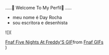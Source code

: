 .....💜 Welcome To My Perfil💜 .....

* meu nome é Day Rocha
* sou escritora e desenhista 

![](<div class="tenor-gif-embed" data-postid="15312347969620210451" data-share-method="host" data-aspect-ratio="0.700803" data-width="100%"><a href="https://tenor.com/view/fnaf-five-nights-at-freddy%27s-dance-foxy-dance-foxy-gif-15312347969620210451">Fnaf Five Nights At Freddy&#39;S GIF</a>from <a href="https://tenor.com/search/fnaf-gifs">Fnaf GIFs</a></div> <script type="text/javascript" async src="https://tenor.com/embed.js"></script>)
